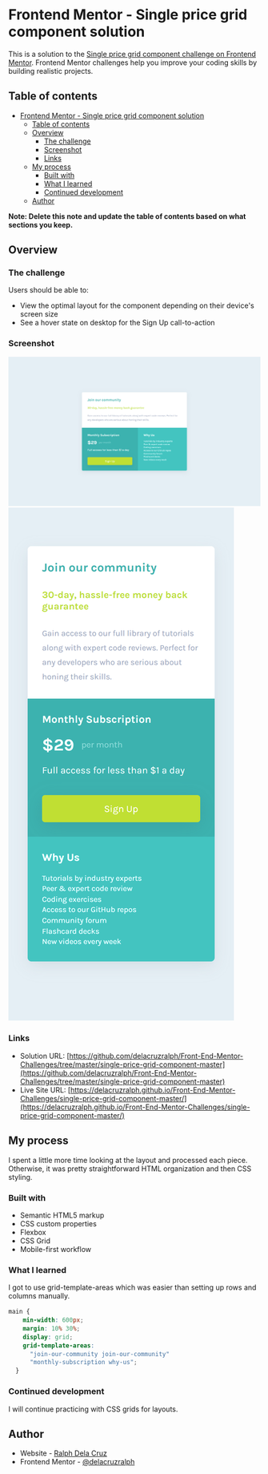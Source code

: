 # Frontend Mentor - Single price grid component solution

This is a solution to the [Single price grid component challenge on Frontend Mentor](https://www.frontendmentor.io/challenges/single-price-grid-component-5ce41129d0ff452fec5abbbc). Frontend Mentor challenges help you improve your coding skills by building realistic projects. 

## Table of contents

- [Frontend Mentor - Single price grid component solution](#frontend-mentor---single-price-grid-component-solution)
  - [Table of contents](#table-of-contents)
  - [Overview](#overview)
    - [The challenge](#the-challenge)
    - [Screenshot](#screenshot)
    - [Links](#links)
  - [My process](#my-process)
    - [Built with](#built-with)
    - [What I learned](#what-i-learned)
    - [Continued development](#continued-development)
  - [Author](#author)

**Note: Delete this note and update the table of contents based on what sections you keep.**

## Overview

### The challenge

Users should be able to:

- View the optimal layout for the component depending on their device's screen size
- See a hover state on desktop for the Sign Up call-to-action

### Screenshot

![](./desktop.png)
![](./mobile.png)

### Links

- Solution URL: [https://github.com/delacruzralph/Front-End-Mentor-Challenges/tree/master/single-price-grid-component-master](https://github.com/delacruzralph/Front-End-Mentor-Challenges/tree/master/single-price-grid-component-master)
- Live Site URL: [https://delacruzralph.github.io/Front-End-Mentor-Challenges/single-price-grid-component-master/](https://delacruzralph.github.io/Front-End-Mentor-Challenges/single-price-grid-component-master/)

## My process

I spent a little more time looking at the layout and processed each piece. Otherwise, it was pretty straightforward HTML organization and then CSS styling. 
### Built with

- Semantic HTML5 markup
- CSS custom properties
- Flexbox
- CSS Grid
- Mobile-first workflow
### What I learned

I got to use grid-template-areas which was easier than setting up rows and columns manually. 

```css
main {
    min-width: 600px;
    margin: 10% 30%;
    display: grid;
    grid-template-areas: 
      "join-our-community join-our-community"
      "monthly-subscription why-us";
  }
```

### Continued development

I will continue practicing with CSS grids for layouts.

## Author

- Website - [Ralph Dela Cruz](https://github.com/delacruzralph)
- Frontend Mentor - [@delacruzralph](https://www.frontendmentor.io/profile/delacruzralph)

